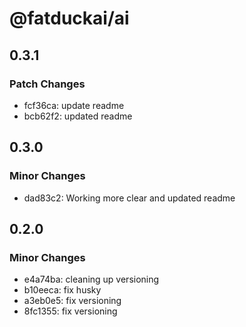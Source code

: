 # @fatduckai/ai

## 0.3.1

### Patch Changes

- fcf36ca: update readme
- bcb62f2: updated readme

## 0.3.0

### Minor Changes

- dad83c2: Working more clear and updated readme

## 0.2.0

### Minor Changes

- e4a74ba: cleaning up versioning
- b10eeca: fix husky
- a3eb0e5: fix versioning
- 8fc1355: fix versioning
